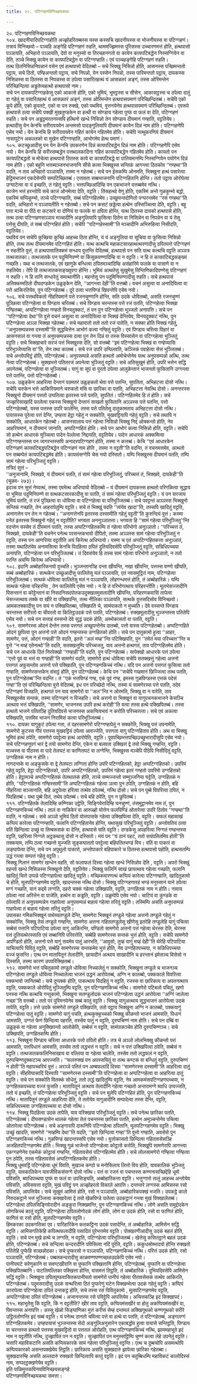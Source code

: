 ```yaml
---
title: २०. पटिग्गहणविनिच्छयकथा

---
```

२०. पटिग्गहणविनिच्छयकथा  
१०४. खादनीयादिपटिग्गाहोति अज्झोहरितब्बस्स यस्स कस्सचि खादनीयस्स वा भोजनीयस्स वा पटिग्गहणं। तत्रायं विनिच्छयो – पञ्चहि अङ्गेहि पटिग्गहणं रुहति, थाममज्झिमस्स पुरिसस्स उच्चारणमत्तं होति, हत्थपासो पञ्ञायति, अभिहारो पञ्ञायति, देवो वा मनुस्सो वा तिरच्छानगतो वा कायेन कायपटिबद्धेन निस्सग्गियेन वा देति, तञ्चे भिक्खु कायेन वा कायपटिबद्धेन वा पटिग्गण्हाति। एवं पञ्चहङ्गेहि पटिग्गहणं रुहति।  
तत्थ ठितनिसिन्ननिपन्नानं वसेन एवं हत्थपासो वेदितब्बो – सचे भिक्खु निसिन्नो होति, आसनस्स पच्छिमन्ततो पट्ठाय, सचे ठितो, पण्हिअन्ततो पट्ठाय, सचे निपन्नो, येन पस्सेन निपन्नो, तस्स पारिमन्ततो पट्ठाय, दायकस्स निसिन्नस्स वा ठितस्स वा निपन्नस्स वा ठपेत्वा पसारितहत्थं यं आसन्नतरं अङ्गं, तस्स ओरिमन्तेन परिच्छिन्दित्वा अड्ढतेय्यहत्थो हत्थपासो नाम।  
सचे पन दायकपटिग्गाहकेसु एको आकासे होति, एको भूमियं, भूमट्ठस्स च सीसेन, आकासट्ठस्स च ठपेत्वा दातुं वा गहेतुं वा पसारितहत्थं यं आसन्नतरं अङ्गं, तस्स ओरिमन्तेन हत्थपासपमाणं परिच्छिन्दितब्बं। सचेपि एको कूपे होति, एको कूपतटे, एको वा पन रुक्खे, एको पथवियं, वुत्तनयेनेव हत्थपासपमाणं परिच्छिन्दितब्बं। एवरूपे हत्थपासे ठत्वा सचेपि पक्खी मुखतुण्डकेन वा हत्थी वा सोण्डाय गहेत्वा पुप्फं वा फलं वा देति, पटिग्गहणं रुहति। सचे पन अड्ढट्ठमरतनस्सपि हत्थिनो खन्धे निसिन्नो तेन सोण्डाय दीयमानं गण्हाति, वट्टतियेव। हत्थादीसु येन केनचि सरीरावयवेन अन्तमसो पादङ्गुलियापि दीयमानं कायेन दिन्नं नाम होति। पटिग्गहणेपि एसेव नयो। येन केनचि हि सरीरावयवेन गहितं कायेन गहितमेव होति। सचेपि नत्थुकरणियं दीयमानं नासापुटेन अकल्लको वा मुखेन पटिग्गण्हाति, आभोगमेव हेत्थ पमाणं।  
१०५. कटच्छुआदीसु पन येन केनचि उपकरणेन दिन्नं कायपटिबद्धेन दिन्नं नाम होति। पटिग्गहणेपि एसेव नयो। येन केनचि हि सरीरसम्बद्धेन पत्तथालकादिना गहितं कायपटिबद्धेन गहितमेव होति। कायतो पन कायपटिबद्धतो च मोचेत्वा हत्थपासे ठितस्स काये वा कायपटिबद्धे वा पातियमानम्पि निस्सग्गियेन पयोगेन दिन्नं नाम होति। एको बहूनि भत्तब्यञ्जनभाजनानि सीसे कत्वा भिक्खुस्स सन्तिकं आगन्त्वा ठितकोव ‘‘गण्हथा’’ति वदति, न ताव अभिहारो पञ्ञायति, तस्मा न गहेतब्बं। सचे पन ईसकम्पि ओनमति, भिक्खुना हत्थं पसारेत्वा हेट्ठिमभाजनं एकदेसेनपि सम्पटिच्छितब्बं। एत्तावता सब्बभाजनानि पटिग्गहितानि होन्ति। ततो पट्ठाय ओरोपेत्वा उग्घाटेत्वा वा यं इच्छति, तं गहेतुं वट्टति। भत्तपच्छिआदिम्हि पन एकभाजने वत्तब्बमेव नत्थि।  
काजेन भत्तं हरन्तोपि सचे काजं ओनमेत्वा देति, वट्टति। तिंसहत्थो वेणु होति, एकस्मिं अन्ते गुळकुम्भो बद्धो, एकस्मिं सप्पिकुम्भो, तञ्चे पटिग्गण्हाति, सब्बं पटिग्गहितमेव। उच्छुयन्तदोणितो पग्घरन्तमेव ‘‘रसं गण्हथा’’ति वदति, अभिहारो न पञ्ञायतीति न गहेतब्बो। सचे पन कसटं छड्डेत्वा हत्थेन उस्सिञ्चित्वा देति, वट्टति। बहू पत्ता मञ्चे वा पीठे वा कटसारे वा दोणियं वा फलके वा ठपिता होन्ति, यत्थ ठितस्स दायको हत्थपासे होति, तत्थ ठत्वा पटिग्गहणसञ्ञाय मञ्चादीनि अङ्गुलियापि फुसित्वा ठितेन वा निसिन्नेन वा निपन्नेन वा यं तेसु पत्तेसु दीयति, तं सब्बं पटिग्गहितं होति। सचेपि ‘‘पटिग्गहेस्सामी’’ति मञ्चादीनि अभिरुहित्वा निसीदति, वट्टतियेव।  
पथवियं पन सचेपि कुच्छिया कुच्छिं आहच्च ठिता होन्ति, यं यं अङ्गुलिया वा सूचिया वा फुसित्वा निसिन्नो होति, तत्थ तत्थ दीयमानमेव पटिग्गहितं होति। यत्थ कत्थचि महाकटसारहत्थत्थरणादीसु ठपितपत्ते पटिग्गहणं न रुहतीति वुत्तं, तं हत्थपासातिक्कमं सन्धाय वुत्तन्ति वेदितब्बं, हत्थपासे पन सति यत्थ कत्थचि वट्टति अञ्ञत्र तत्थजातका। तत्थजातके पन पदुमिनिपण्णे वा किंसुकपण्णादिम्हि वा न वट्टति। न हि तं कायपटिबद्धसङ्ख्यं गच्छति। यथा च तत्थजातके, एवं खाणुके बन्धित्वा ठपितमञ्चादिम्हि असंहारिमे फलके वा पासाणे वा न रुहतियेव। तेपि हि तत्थजातकसङ्ख्युपगा होन्ति। भूमियं अत्थतेसु सुखुमेसु तिन्तिणिकादिपण्णेसु पटिग्गहणं न रुहति। न हि तानि सन्धारेतुं समत्थानीति। महन्तेसु पन पदुमिनिपण्णादीसु रुहति। सचे हत्थपासं अतिक्कम्मठितो दीघदण्डकेन उळुङ्केन देति, ‘‘आगन्त्वा देही’’ति वत्तब्बो। वचनं असुत्वा वा अनादियित्वा वा पत्ते आकिरतियेव, पुन पटिग्गहेतब्बं। दूरे ठत्वा भत्तपिण्डं खिपन्तेपि एसेव नयो।  
१०६. सचे पत्तथविकतो नीहरियमाने पत्ते रजनचुण्णानि होन्ति, सति उदके धोवितब्बो, असति रजनचुण्णं पुञ्छित्वा पटिग्गहेत्वा वा पिण्डाय चरितब्बं। सचे पिण्डाय चरन्तस्स पत्ते रजं पतति, पटिग्गहेत्वा भिक्खा गण्हितब्बा, अप्पटिग्गहेत्वा गण्हतो विनयदुक्कटं, तं पन पुन पटिग्गहेत्वा भुञ्जतो अनापत्ति। सचे पन ‘‘पटिग्गहेत्वा देथा’’ति वुत्ते वचनं असुत्वा वा अनादियित्वा वा भिक्खं देन्तियेव, विनयदुक्कटं नत्थि, पुन पटिग्गहेत्वा अञ्ञा भिक्खा गहेतब्बा। सचे महावातो ततो ततो रजं पातेति, न सक्का होति भिक्खं गहेतुं, ‘‘अनुपसम्पन्नस्स दस्सामी’’ति सुद्धचित्तेन आभोगं कत्वा गण्हितुं वट्टति। एवं पिण्डाय चरित्वा विहारं वा आसनसालं वा गन्त्वा तं अनुपसम्पन्नस्स दत्वा पुन तेन दिन्नं वा तस्स विस्सासेन वा पटिग्गहेत्वा भुञ्जितुं वट्टति। सचे भिक्खाचारे सरजं पत्तं भिक्खुस्स देति, सो वत्तब्बो ‘‘इमं पटिग्गहेत्वा भिक्खं वा गण्हेय्यासि परिभुञ्जेय्यासि वा’’ति, तेन तथा कातब्बं। सचे रजं उपरि उप्पिलवति, कञ्जिकं पवाहेत्वा सेसं भुञ्जितब्बं। सचे अन्तोपविट्ठं होति, पटिग्गहेतब्बं। अनुपसम्पन्ने असति हत्थतो अमोचेन्तेनेव यत्थ अनुपसम्पन्नो अत्थि, तत्थ नेत्वा पटिग्गहेतब्बं। सुक्खभत्ते पतितरजं अपनेत्वा भुञ्जितुं वट्टति। सचे अतिसुखुमं होति, उपरि भत्तेन सद्धिं अपनेतब्बं, पटिग्गहेत्वा वा भुञ्जितब्बं। यागुं वा सूपं वा पुरतो ठपेत्वा आलुळेन्तानं भाजनतो फुसितानि उग्गन्त्वा पत्ते पतन्ति, पत्तो पटिग्गहेतब्बो।  
१०७. उळुङ्केन आहरित्वा देन्तानं पठमतरं उळुङ्कतो थेवा पत्ते पतन्ति, सुपतिता, अभिहटत्ता दोसो नत्थि। सचेपि चरुकेन भत्ते आकिरियमाने चरुकतो मसि वा छारिका वा पतति, अभिहटत्ता नेवत्थि दोसो। अनन्तरस्स भिक्खुनो दीयमानं पत्ततो उप्पतित्वा इतरस्स पत्ते पतति, सुपतितं। पटिग्गहितमेव हि तं होति। सचे जज्झरिसाखादिं फालेत्वा एकस्स भिक्खुनो देन्तानं साखतो फुसितानि अञ्ञस्स पत्ते पतन्ति, पत्तो पटिग्गहेतब्बो, यस्स पत्तस्स उपरि फालेन्ति, तस्स पत्ते पतितेसु दातुकामताय अभिहटत्ता दोसो नत्थि। पायासस्स पूरेत्वा पत्तं देन्ति, उण्हत्ता हेट्ठा गहेतुं न सक्कोति, मुखवट्टियापि गहेतुं वट्टति। सचे तथापि न सक्कोति, आधारकेन गहेतब्बो। आसनसालाय पत्तं गहेत्वा निसिन्नो भिक्खु निद्दं ओक्कन्तो होति, नेव आहरियमानं, न दीयमानं जानाति, अप्पटिग्गहितं होति। सचे पन आभोगं कत्वा निसिन्नो होति, वट्टति। सचेपि सो हत्थेन आधारकं मुञ्चित्वा पादेन पेल्लेत्वा निद्दायति, वट्टतियेव। पादेन आधारकं अक्कमित्वा पटिग्गण्हन्तस्स पन जागरन्तस्सपि अनादरपटिग्गहणं होति, तस्मा न कत्तब्बं। केचि ‘‘एवं आधारकेन पटिग्गहणं कायपटिबद्धपटिबद्धेन पटिग्गहणं नाम होति , तस्मा न वट्टती’’ति वदन्ति, तं वचनमत्तमेव, अत्थतो पन सब्बम्पेतं कायपटिबद्धमेव होति। कायसंसग्गेपि चेस नयो दस्सितो। यम्पि भिक्खुस्स दीयमानं पतति, तम्पि सामं गहेत्वा परिभुञ्जितुं वट्टति।  
तत्रिदं सुत्तं –  
‘‘अनुजानामि, भिक्खवे, यं दीयमानं पतति, तं सामं गहेत्वा परिभुञ्जितुं, परिच्चत्तं तं, भिक्खवे, दायकेही’’ति (चूळव॰ २७३)।  
इदञ्च पन सुत्तं नेय्यत्थं, तस्मा एवमेत्थ अधिप्पायो वेदितब्बो – यं दीयमानं दायकस्स हत्थतो परिगळित्वा सुद्धाय वा भूमिया पदुमिनिपण्णे वा वत्थकटसारकादीसु वा पतति, तं सामं गहेत्वा परिभुञ्जितुं वट्टति। यं पन सरजाय भूमियं पतति, तं रजं पुञ्छित्वा वा धोवित्वा वा पटिग्गहेत्वा वा परिभुञ्जितब्बं। सचे पवट्टन्तं अञ्ञस्स भिक्खुनो सन्तिकं गच्छति, तेन आहरापेतुम्पि वट्टति। सचे तं भिक्खुं वदति ‘‘त्वंयेव खादा’’ति, तस्सपि खादितुं वट्टति, अनाणत्तेन पन तेन न गहेतब्बं। ‘‘अनाणत्तेनपि इतरस्स दस्सामीति गहेतुं वट्टती’’ति कुरुन्दियं वुत्तं। कस्मा पनेतं इतरस्स भिक्खुनो गहेतुं न वट्टतीति? भगवता अननुञ्ञातत्ता। भगवता हि ‘‘सामं गहेत्वा परिभुञ्जितु’’न्ति वदन्तेन यस्सेव तं दीयमानं पतति, तस्स अप्पटिग्गहितकम्पि तं गहेत्वा परिभोगो अनुञ्ञातो। ‘‘परिच्चत्तं तं, भिक्खवे, दायकेही’’ति वचनेन पनेत्थ परसन्तकभावो दीपितो, तस्मा अञ्ञस्स सामं गहेत्वा परिभुञ्जितुं न वट्टति, तस्स पन आणत्तिया वट्टतीति अयं किरेत्थ अधिप्पायो। यस्मा च एतं अप्पटिग्गहितकत्ता अनुञ्ञातं, तस्मा यथाठितंयेव अनामसित्वा केनचि पिदहित्वा ठपितं दुतियदिवसेपि परिभुञ्जितुं वट्टति, सन्निधिपच्चया अनापत्ति, पटिग्गहेत्वा पन परिभुञ्जितब्बं। तं दिवसंयेव हि तस्स सामं गहेत्वा परिभोगो अनुञ्ञातो, न ततो परन्ति अयम्पि किरेत्थ अधिप्पायो।  
१०८. इदानि अब्बोहारिकनयो वुच्चति। भुञ्जन्तानञ्हि दन्ता खीयन्ति, नखा खीयन्ति, पत्तस्स वण्णो खीयति, सब्बं अब्बोहारिकं। सत्थकेन उच्छुआदीसु फालितेसु मलं पञ्ञायति, एतं नवसमुट्ठितं नाम, पटिग्गहेत्वा परिभुञ्जितब्बं। सत्थकं धोवित्वा फालितेसु मलं न पञ्ञायति, लोहगन्धमत्तं होति, तं अब्बोहारिकं। यम्पि सत्थकं गहेत्वा परिहरन्ति , तेन फालितेपि एसेव नयो। न हि तं परिभोगत्थाय परिहरन्तीति। मूलभेसज्जादीनि पिसन्तानं वा कोट्टेन्तानं वा निसदनिसदपोतकउदुक्खलमुसलादीनि खीयन्ति, परिहरणकवासिं तापेत्वा भेसज्जत्थाय तक्के वा खीरे वा पक्खिपन्ति, तत्थ नीलिका पञ्ञायति, सत्थके वुत्तसदिसोव विनिच्छयो। आमकतक्कादीसु पन सयं न पक्खिपितब्बा, पक्खिपति चे, सामंपाकतो न मुच्चति। देवे वस्सन्ते पिण्डाय चरन्तस्स सरीरतो वा चीवरतो वा किलिट्ठउदकं पत्ते पतति, पटिग्गहेतब्बं। रुक्खमूलादीसु भुञ्जन्तस्स पतितेपि एसेव नयो। सचे पन सत्ताहं वस्सन्ते देवे सुद्धं उदकं होति, अब्भोकासतो वा पतति, वट्टति।  
१०९. सामणेरस्स ओदनं देन्तेन तस्स पत्तगतं अच्छुपन्तेनेव दातब्बो, पत्तो वास्स पटिग्गहेतब्बो। अप्पटिग्गहिते ओदनं छुपित्वा पुन अत्तनो पत्ते ओदनं गण्हन्तस्स उग्गहितको होति। सचे पन दातुकामो हुत्वा ‘‘आहर, सामणेर, पत्तं, ओदनं गण्हाही’’ति वदति, इतरो ‘‘अलं मय्ह’’न्ति पटिक्खिपति, पुन ‘‘तवेतं मया परिच्चत्त’’न्ति च वुत्ते ‘‘न मय्हं एतेनत्थो’’ति वदति, सतक्खत्तुम्पि परिच्चजतु, याव अत्तनो हत्थगतं, ताव पटिग्गहितमेव होति। सचे पन आधारके ठितं निरपेक्खो ‘‘गण्हाही’’ति वदति, पुन पटिग्गहेतब्बं। सापेक्खो आधारके पत्तं ठपेत्वा ‘‘एत्तो पूवं वा भत्तं वा गण्हाही’’ति सामणेरं वदति, सामणेरो हत्थं धोवित्वा सचेपि सतक्खत्तुं गहेत्वा अत्तनो पत्तगतं अफुसन्तोव अत्तनो पत्ते पक्खिपति, पुन पटिग्गहणकिच्चं नत्थि। यदि पन अत्तनो पत्तगतं फुसित्वा ततो गण्हाति, सामणेरसन्तकेन संसट्ठं होति, पुन पटिग्गहेतब्बं। केचि पन ‘‘सचेपि गय्हमानं छिज्जित्वा तत्थ पतति, पुन पटिग्गहेतब्ब’’न्ति वदन्ति। तं ‘‘एकं भत्तपिण्डं गण्ह, एकं पूवं गण्ह, इमस्स गुळपिण्डस्स एत्तकं पदेसं गण्हा’’ति एवं परिच्छिन्दित्वा वुत्ते वेदितब्बं, इध पन परिच्छेदो नत्थि, तस्मा यं सामणेरस्स पत्ते पतति, तदेव पटिग्गहणं विजहति, हत्थगतं पन याव सामणेरो वा ‘‘अल’’न्ति न ओरमति, भिक्खु वा न वारेति, ताव भिक्खुस्सेव सन्तकं, तस्मा पटिग्गहणं न विजहति। सचे अत्तनो वा भिक्खूनं वा यागुपचनकभाजने केसञ्चि अत्थाय भत्तं पक्खिपति, ‘‘सामणेर, भाजनस्स उपरि हत्थं करोही’’ति वत्वा तस्स हत्थे पक्खिपितब्बं। तस्स हत्थतो भाजने पतितञ्हि दुतियदिवसे भाजनस्स अकप्पियभावं न करोति परिच्चत्तत्ता। सचे एवं अकत्वा पक्खिपति, पत्तमिव भाजनं निरामिसं कत्वा परिभुञ्जितब्बं।  
११०. दायका यागुकुटं ठपेत्वा गता, तं दहरसामणेरो पटिग्गण्हापेतुं न सक्कोति, भिक्खु पत्तं उपनामेति, सामणेरो कुटस्स गीवं पत्तस्स मुखवट्टियं ठपेत्वा आवज्जेति, पत्तगता यागु पटिग्गहिताव होति। अथ वा भिक्खु भूमियं हत्थं ठपेति, सामणेरो पवट्टेत्वा हत्थं आरोपेति, वट्टति। पूवपच्छिभत्तपच्छिउच्छुभारादीसुपि एसेव नयो। सचे पटिग्गहणूपगं भारं द्वे तयो सामणेरा देन्ति, एकेन वा बलवता उक्खित्तं द्वे तयो भिक्खू गण्हन्ति, वट्टति। मञ्चस्स वा पीठस्स वा पादे तेलघटं वा फाणितघटं वा लग्गेन्ति, भिक्खुस्स मञ्चेपि पीठेपि निसीदितुं वट्टति, उग्गहितकं नाम न होति।  
नागदन्तके वा अङ्कुसके वा द्वे तेलघटा लग्गिता होन्ति उपरि पटिग्गहितको, हेट्ठा अप्पटिग्गहितको। उपरिमं गहेतुं वट्टति, हेट्ठा पटिग्गहितको, उपरि अप्पटिग्गहितको, उपरिमं गहेत्वा इतरं गण्हतो उपरिमो उग्गहितको होति। हेट्ठामञ्चे अप्पटिग्गहितकं तेलथालकं होति, तञ्चे सम्मज्जन्तो सम्मुञ्जनिया घट्टेति, उग्गहितकं न होति, ‘‘पटिग्गहितकं गण्हिस्सामी’’ति अप्पटिग्गहितकं गहेत्वा ञत्वा पुन ठपेति, उग्गहितकं न होति, बहि नीहरित्वा सञ्जानाति, बहि अट्ठपेत्वा हरित्वा तत्थेव ठपेतब्बं, नत्थि दोसो। सचे पन पुब्बे विवरित्वा ठपितं, न पिदहितब्बं। यथा पुब्बे ठितं, तथेव ठपेतब्बं। सचे बहि ठपेति, पुन न छुपितब्बं।  
१११. पटिग्गहितके तेलादिम्हि कण्णिका उट्ठेति, सिङ्गिवेरादिम्हि घनचुण्णं, तंसमुट्ठानमेव नाम तं, पुन पटिग्गहणकिच्चं नत्थि। तालं वा नाळिकेरं वा आरुळ्हो योत्तेन फलपिण्डिं ओतारेत्वा उपरि ठितोव ‘‘गण्हथा’’ति वदति, न गहेतब्बं। सचे अञ्ञो भूमियं ठितो योत्तपासके गहेत्वा उक्खिपित्वा देति, वट्टति। सफलं महासाखं कप्पियं कारेत्वा पटिग्गण्हाति, फलानि पटिग्गहितानेव होन्ति, यथासुखं परिभुञ्जितुं वट्टति। अन्तोवतियं ठत्वा वतिं छिन्दित्वा उच्छुं वा तिम्बरूसकं वा देन्ति, हत्थपासे सति वट्टति। दण्डकेसु अपहरित्वा निग्गतं गण्हन्तस्स वट्टति, पहरित्वा निग्गते अट्ठकथासु दोसो न दस्सितो। मयं पन ‘‘यं ठानं पहटं, ततो सयंपतितमिव होती’’ति तक्कयाम, तम्पि ठत्वा गच्छन्ते युज्जति सुङ्कघाततो पवट्टेत्वा बहिपतितभण्डं विय। वतिं वा पाकारं वा लङ्घापेत्वा देन्ति, सचे पन अपुथुलो पाकारो, अन्तोपाकारे बहिपाकारे च ठितस्स हत्थपासो पहोति, हत्थसतम्पि उद्धं गन्त्वा सम्पत्तं गहेतुं वट्टति।  
भिक्खु गिलानं सामणेरं खन्धेन वहति, सो फलाफलं दिस्वा गहेत्वा खन्धे निसिन्नोव देति , वट्टति। अपरो भिक्खुं वहन्तो खन्धे निसिन्नस्स भिक्खुनो देति, वट्टतियेव। भिक्खु फलिनिं साखं छायत्थाय गहेत्वा गच्छति, फलानि खादितुं चित्ते उप्पन्ने पटिग्गहापेत्वा खादितुं वट्टति। मच्छिकवारणत्थं कप्पियं कारेत्वा पटिग्गण्हाति, खादितुकामो चे होति, मूलपटिग्गहणमेव वट्टति, खादन्तस्स नत्थि दोसो। भिक्खु पटिग्गहणारहं भण्डं मनुस्सानं याने ठपेत्वा मग्गं गच्छति, यानं कद्दमे लग्गति, दहरो चक्कं गहेत्वा उक्खिपति, वट्टति, उग्गहितकं नाम न होति। नावाय ठपेत्वा नावं अरित्तेन वा पाजेति, हत्थेन वा कड्ढति, वट्टति। उळुम्पेपि एसेव नयो। चाटियं वा कुण्डके वा ठपेत्वापि तं अनुपसम्पन्नेन गाहापेत्वा अनुपसम्पन्नं बाहायं गहेत्वा तरितुं वट्टति। तस्मिम्पि असति अनुपसम्पन्नं गाहापेत्वा तं बाहायं गहेत्वा तरितुं वट्टति।  
उपासका गमिकभिक्खूनं पाथेय्यतण्डुले देन्ति, सामणेरा भिक्खूनं तण्डुले गहेत्वा अत्तनो तण्डुले गहेतुं न सक्कोन्ति, भिक्खू तेसं तण्डुले गण्हन्ति, सामणेरा अत्तना गहिततण्डुलेसु खीणेसु इतरेहि तण्डुलेहि यागुं पचित्वा सब्बेसं पत्तानि पटिपाटिया ठपेत्वा यागुं आकिरन्ति, पण्डितो सामणेरो अत्तनो पत्तं गहेत्वा थेरस्स देति, थेरस्स पत्तं दुतियत्थेरस्साति एवं सब्बानिपि परिवत्तेति, सब्बेहि सामणेरस्स सन्तकं भुत्तं होति, वट्टति। सचेपि सामणेरो अपण्डितो होति, अत्तनो पत्ते यागुं सयमेव पातुं आरभति, ‘‘आवुसो, तुय्हं यागुं मय्हं देही’’ति थेरेहि पटिपाटिया याचित्वापि पिवितुं वट्टति, सब्बेहि सामणेरस्स सन्तकमेव भुत्तं होति, नेव उग्गहितपच्चया, न सन्निधिपच्चया वज्जं फुसन्ति। एत्थ पन मातापितूनं तेलादीनि, छायादीनं अत्थाय साखादीनि च हरन्तानं इमेसञ्च विसेसो न दिस्सति, तस्मा कारणं उपपरिक्खितब्बं।  
११२. सामणेरो भत्तं पचितुकामो तण्डुले धोवित्वा निच्चालेतुं न सक्कोति, भिक्खुना तण्डुले च भाजनञ्च पटिग्गहेत्वा तण्डुले धोवित्वा निच्चालेत्वा भाजनं उद्धनं आरोपेतब्बं, अग्गि न कातब्बो, पक्ककाले विवरित्वा पक्कभावो जानितब्बो। सचे दुप्पक्कं होति, पाकत्थाय पिदहितुं न वट्टति, रजस्स वा छारिकाय वा अपतनत्थाय वट्टति, पक्ककाले ओरोपितुं भुञ्जितुम्पि वट्टति, पुन पटिग्गहणकिच्चं नत्थि। सामणेरो पटिबलो पचितुं, खणो पनस्स नत्थि कत्थचि गन्तुकामो, भिक्खुना सतण्डुलोदकं भाजनं पटिग्गहेत्वा उद्धनं आरोपेत्वा ‘‘अग्गिं जालेत्वा गच्छा’’ति वत्तब्बो। ततो परं पुरिमनयेनेव सब्बं कातुं वट्टति। भिक्खु यागुअत्थाय सुद्धभाजनं आरोपेत्वा उदकं तापेति, वट्टति। तत्ते उदके सामणेरो तण्डुले पक्खिपति, ततो पट्ठाय भिक्खुना अग्गि न कातब्बो, पक्कयागुं पटिग्गहेत्वा पातुं वट्टति। सामणेरो यागुं पचति, हत्थकुक्कुच्चको भिक्खु कीळन्तो भाजनं आमसति, पिधानं आमसति, उग्गतं फेणं छिन्दित्वा पहरति, तस्सेव पातुं न वट्टति, दुरुपचिण्णं नाम होति। सचे पन दब्बिं वा उळुङ्कं वा गहेत्वा अनुक्खिपन्तो आलोळेति, सब्बेसं न वट्टति, सामंपाकञ्चेव होति दुरुपचिण्णञ्च। सचे उक्खिपति, उग्गहितकम्पि होति।  
११३. भिक्खुना पिण्डाय चरित्वा आधारके पत्तो ठपितो होति। तत्र चे अञ्ञो लोलभिक्खु कीळन्तो पत्तं आमसति, पत्तपिधानं आमसति, तस्सेव ततो लद्धभत्तं न वट्टति। सचे न पत्तं उक्खिपित्वा ठपेति, सब्बेसं न वट्टति। तत्थजातकफलिनिसाखाय वा वल्लिया वा गहेत्वा चालेति, तस्सेव ततो लद्धफलं न वट्टति, दुरुपचिण्णदुक्कटञ्च आपज्जति। ‘‘फलरुक्खं पन अपस्सयितुं वा तत्थ कण्टकं वा बन्धितुं वट्टति, दुरुपचिण्णं न होती’’ति महापच्चरियं वुत्तं। अरञ्ञे पतितं पन अम्बफलादिं दिस्वा ‘‘सामणेरस्स दस्सामी’’ति आहरित्वा दातुं वट्टति। सीहविघासादिं दिस्वापि ‘‘सामणेरस्स दस्सामी’’ति पटिग्गहेत्वा वा अप्पटिग्गहेत्वा वा आहरित्वा दातुं वट्टति। सचे पन सक्कोति वितक्कं सोधेतुं, ततो लद्धं खादितुम्पि वट्टति, नेव आमकमंसपटिग्गहणपच्चया, न उग्गहितकपच्चया वज्जं फुसति। मातापितूनं अत्थाय तेलादीनि गहेत्वा गच्छतो अन्तरामग्गे ब्याधि उप्पज्जति, ततो यं इच्छति, तं पटिग्गहेत्वा परिभुञ्जितुं वट्टति। सचे पन मूलेपि पटिग्गहितं होति, पुन पटिग्गहणकिच्चं नत्थि। मातापितूनं तण्डुले आहरित्वा देति, ते ततोयेव यागुआदीनि सम्पादेत्वा तस्स देन्ति, वट्टति, सन्निधिपच्चया उग्गहितपच्चया वा दोसो नत्थि।  
११४. भिक्खु पिदहित्वा उदकं तापेति, याव परिक्खया परिभुञ्जितुं वट्टति। सचे पनेत्थ छारिका पतति, पटिग्गहेतब्बं। दीघसण्डासेन थालकं गहेत्वा तेलं पचन्तस्स छारिका पतति, हत्थेन अमुञ्चन्तेनेव पचित्वा ओतारेत्वा पटिग्गहेतब्बं। सचे अङ्गारापि दारूनिपि पटिग्गहेत्वा ठपितानि, मूलपटिग्गहणमेव वट्टति। भिक्खु उच्छुं खादति, सामणेरो ‘‘मय्हम्पि देथा’’ति वदति, ‘‘इतो छिन्दित्वा गण्हा’’ति वुत्तो गण्हाति, अवसेसे पुन पटिग्गहणकिच्चं नत्थि। गुळपिण्डं खादन्तस्सपि एसेव नयो। वुत्तोकासतो छिन्दित्वा गहितावसेसञ्हि अजहितपटिग्गहणमेव होति। भिक्खु गुळं भाजेन्तो पटिग्गहेत्वा कोट्ठासे करोति, भिक्खूपि सामणेरापि आगन्त्वा एकग्गहणेनेव एकमेकं कोट्ठासं गण्हन्ति, गहितावसेसं पटिग्गहितमेव होति। सचे लोलसामणेरो गण्हित्वा गण्हित्वा पुन ठपेति, तस्स गहितावसेसं अप्पटिग्गहितकमेव होति।  
भिक्खु धूमवट्टिं पटिग्गहेत्वा धूमं पिवति, मुखञ्च कण्ठो च मनोसिलाय लित्तो विय होति, यावकालिकं भुञ्जितुं वट्टति, यावकालिकेन यावजीविकसंसग्गे दोसो नत्थि। पत्तं वा रजनं वा पचन्तस्स कण्णनासच्छिद्देहि धूमो पविसति, ब्याधिपच्चया पुप्फं वा फलं वा उपसिङ्घति, अब्बोहारिकत्ता वट्टति। भत्तुग्गारो तालुं आहच्च अन्तोयेव पविसति, अविसयत्ता वट्टति, मुखं पविट्ठं पन अज्झोहरतो विकाले आपत्ति। दन्तन्तरे लग्गस्स आमिसस्स रसो पविसति, आपत्तियेव। सचे सुखुमं आमिसं होति, रसो न पञ्ञायति, अब्बोहारिकपक्खं भजति। उपकट्ठे काले निरुदकट्ठाने भत्तं भुञ्जित्वा कक्खारेत्वा द्वे तयो खेळपिण्डे पातेत्वा उदकट्ठानं गन्त्वा मुखं विक्खालेतब्बं। पटिग्गहेत्वा ठपितसिङ्गिवेरादीनं अङ्कुरा निक्खमन्ति, पुन पटिग्गहणकिच्चं नत्थि। लोणे असति समुद्दोदकेन लोणकिच्चं कातुं वट्टति, पटिग्गहेत्वा ठपितलोणोदकं लोणं होति, लोणं वा उदकं होति, रसो वा फाणितं होति, फाणितं वा रसो होति, मूलपटिग्गहणमेव वट्टति।  
हिमकरका उदकगतिका एव। पारिहारिकेन कतकट्ठिना उदकं पसादेन्ति, तं अब्बोहारिकं, आमिसेन सद्धिं वट्टति। आमिसगतिकेहि कपित्थफलादीहि पसादितं पुरेभत्तमेव वट्टति। पोक्खरणीआदीसु उदकं बहलं होति, वट्टति। सचे पन मुखे हत्थे च लग्गति, न वट्टति, पटिग्गहेत्वा परिभुञ्जितब्बं। खेत्तेसु कसितट्ठाने बहलं उदकं होति, पटिग्गहेतब्बं। सचे सन्दित्वा कन्दरादीनि पविसित्वा नदिं पूरेति, वट्टति। ककुधसोब्भादयो होन्ति रुक्खतो पतितेहि पुप्फेहि सञ्छन्नोदका। सचे पुप्फरसो न पञ्ञायति, पटिग्गहणकिच्चं नत्थि। परित्तं उदकं होति, रसो पञ्ञायति, पटिग्गहेतब्बं। पब्बतकन्दरादीसु काळवण्णपण्णच्छन्नउदकेपि एसेव नयो।  
पानीयघटे सरेणुकानि वा सवण्टखीरानि वा पुप्फानि पक्खित्तानि होन्ति, पटिग्गहेतब्बं, पुप्फानि वा पटिग्गहेत्वा पक्खिपितब्बानि। पाटलिमल्लिका पक्खित्ता होन्ति, वासमत्तं तिट्ठति, तं अब्बोहारिकं। दुभियदिवसेपि आमिसेन सद्धिं वट्टति। भिक्खुना ठपितपुप्फवासितकपानीयतो सामणेरो पानीयं गहेत्वा पीतावसेसकं तत्थेव आकिरति, पटिग्गहेतब्बं। पदुमसरादीसु उदकं सन्थरित्वा ठितं पुप्फरेणुं घटेन विक्खम्भेत्वा उदकं गहेतुं वट्टति। कप्पियं कारापेत्वा पटिग्गहेत्वा ठपितं दन्तकट्ठं होति, सचे तस्स रसं पिवितुकामो , मूलपटिग्गहणमेव वट्टति, अप्पटिग्गहेत्वा ठपितं पटिग्गहेतब्बं। अजानन्तस्स रसे पविट्ठेपि आपत्तियेव। अचित्तकञ्हि इदं सिक्खापदं।  
११५. महाभूतेसु किं वट्टति, किं न वट्टतीति? खीरं ताव वट्टति, कप्पियमंसखीरं वा होतु अकप्पियमंसखीरं वा, पिवन्तस्स अनापत्ति। अस्सु खेळो सिङ्घाणिका मुत्तं करीसं सेम्हं दन्तमलं अक्खिगूथको कण्णगूथको सरीरे उट्ठितलोणन्ति इदं सब्बं वट्टति। यं पनेत्थ ठानतो चवित्वा पत्ते वा हत्थे वा पतति, तं पटिग्गहेतब्बं, अङ्गलग्गं पटिग्गहितकमेव। उण्हपायासं भुञ्जन्तस्स सेदो अङ्गुलिअनुसारेन एकाबद्धोव हुत्वा पायासे सन्तिट्ठति, पिण्डाय वा चरन्तस्स हत्थतो पत्तस्स मुखवट्टितो वा पत्ततलं ओरोहति, एत्थ पटिग्गहणकिच्चं नत्थि, झाममहाभूते इदं नाम न वट्टतीति नत्थि, दुज्झापितं पन न वट्टति। सुज्झापितं पन मनुस्सट्ठिम्पि चुण्णं कत्वा लेहे उपनेतुं वट्टति। चत्तारि महाविकटानि असति कप्पियकारके सामं गहेत्वा परिभुञ्जितुं वट्टन्ति। एत्थ च दुब्बचोपि असमत्थोपि कप्पियकारको असन्तपक्खेयेव तिट्ठति। छारिकाय असति सुक्खदारुं झापेत्वा छारिका गहेतब्बा। सुक्खदारुम्हि असति अल्लदारुं रुक्खतो छिन्दित्वापि कातुं वट्टति। इदं पन चतुब्बिधम्पि महाविकटं कालोदिस्सं नाम, सप्पदट्ठक्खणेयेव वट्टति।  
इति पाळिमुत्तकविनयविनिच्छयसङ्गहे  
पटिग्गहणविनिच्छयकथा समत्ता।  